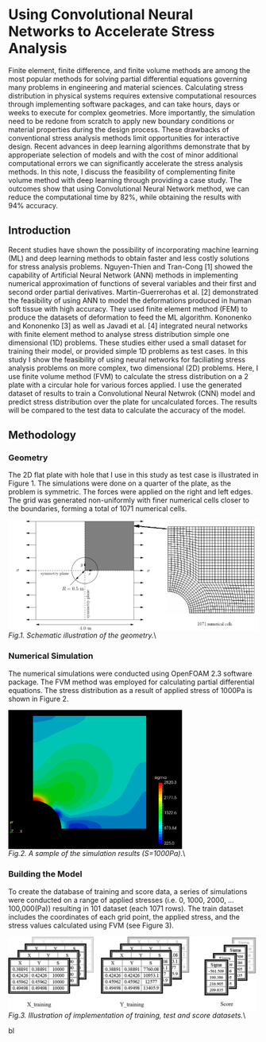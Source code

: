 # Using Convolutional Neural Networks to Accelerate Stress Analysis
Finite element, finite difference, and finite volume methods are among the most popular methods for solving partial differential equations governing many problems in engineering and material sciences. Calculating stress distribution in physical systems requires extensive computational resources through implementing software packages, and can take hours, days or weeks to execute for complex geometries. More importantly, the simulation need to be redone from scratch to apply new boundary conditions or material properties during the design process. These drawbacks of conventional stress analysis methods limit opportunities for interactive design. Recent advances in deep learning algorithms demonstrate that by approperiate selection of models and with the cost of minor additional computational errors we can significantly accelerate the stress analysis methods. In this note, I discuss the feasibility of complementing finite volume method with deep learning through providing a case study. The outcomes show that using Convolutional Neural Network method, we can reduce the computational time by 82%, while obtaining the results with 94% accuracy.

## Introduction
Recent studies have shown the possibility of incorporating machine learning (ML) and deep learning methods to obtain faster and less costly solutions for stress analysis problems. Nguyen-Thien and Tran-Cong [1] showed the capability of Artificial Neural Network (ANN) methods in implementing numerical approximation of functions of several variables and their first and second order partial derivatives. Martin-Guerrerohas et al. [2] demonstrated the feasibility of using ANN to model the deformations produced in human soft tissue with high accuracy. They used finite element method (FEM) to produce the datasets of deformation to feed the ML algorithm. Kononenko and Kononenko [3] as well as Javadi et al. [4] integrated neural networks with finite element method to analyse stress distribution simple one dimensional (1D) problems. These studies either used a small dataset for training their model, or provided simple 1D problems as test cases. In this study I show the feasibility of using neural networks for faciliating stress analysis problems on more complex, two dimensional (2D) problems.
Here, I use finite volume method (FVM) to calculate the stress distribution on a 2 plate with a circular hole for various forces applied. I use the generated dataset of results to train a Convolutional Neural Netwrok (CNN) model and predict stress distribution over the plate for uncalculated forces. The results will be compared to the test data to calculate the accuracy of the model.

## Methodology
### Geometry
The 2D flat plate with hole that I use in this study as test case is illustrated in Figure 1. The simulations were done on a quarter of the plate, as the problem is symmetric. The forces were applied on the right and left edges. The grid was generated non-uniformly with finer numerical cells closer to the boundaries, forming a total of 1071 numerical cells. 

<img src="platehole-geom.jpg"  width="600" align="center"> \
_Fig.1. Schematic illustration of the geometry._\

### Numerical Simulation
The numerical simulations were conducted using OpenFOAM 2.3 software package. The FVM method was employed for calculating partial differential equations. The stress distribution as a result of applied stress of 1000Pa is shown in Figure 2.

<img src="contour_1000.png"  width="350" align="center"> \
_Fig.2. A sample of the simulation results (S=1000Pa)._\

### Building the Model
To create the database of training and score data, a series of simulations were conducted on a range of applied stresses (i.e. 0, 1000, 2000, … 100,000(Pa)) resulting in 101 dataset (each 1071 rows). The train dataset includes the coordinates of each grid point, the applied stress, and the stress values calculated using FVM (see Figure 3). 

<img src="datasets.png"  width="500" align="center"> \
_Fig.3. Illustration of implementation of training, test and score datasets._\

bl





